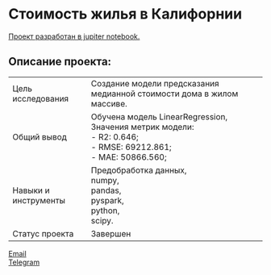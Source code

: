 # Стоимость жилья в Калифорнии

[Проект разработан в jupiter notebook.](https://github.com/data-analyst-mr/DataScienceProjects/blob/main/projects/educational%20project/california_houses/california_houses.ipynb)<br/>

## Описание проекта:
|   |  |
|---------------|-------------------|
|Цель исследования| Cоздание модели предсказания медианной стоимости дома в жилом массиве.|
|Общий вывод|Обучена модель LinearRegression,<br/>Значения метрик модели:<br/>- R2: 0.646;<br/>- RMSE: 69212.861;<br/>- MAE: 50866.560;|
|Навыки и инструменты|Предобработка данных,<br/>numpy,<br/>pandas,<br/>pyspark,<br/>python,<br/>scipy.|
|Статус проекта| Завершен|


[Email](mailto:mikhail-shestakov-2022@bk.ru)<br/>
[Telegram](https://t.me/mshestakov1)
